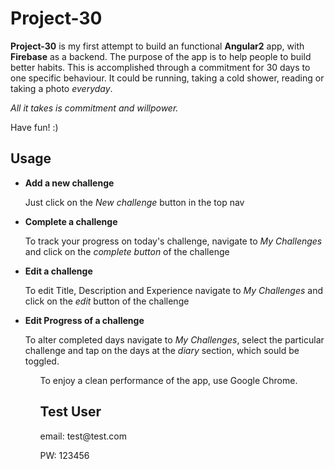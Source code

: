 <h1>Project-30</h1>

<p><b>Project-30</b> is my first attempt to build an functional <b>Angular2</b> app, with <b>Firebase</b> as a backend.
The purpose of the app is to help people to build better habits.
This is accomplished through a commitment for 30 days to one specific behaviour.
It could be running, taking a cold shower, reading or taking a photo <i>everyday</i>.</p>
<p><i>All it takes is commitment and willpower.</i></p>
Have fun! :)

<h2>Usage</h2>
<ul>
<li>
<b>Add a new challenge</b>
<p>Just click on the <i>New challenge</i> button in the top nav</p>
</li>
<li>
<b>Complete a challenge</b>
<p>To track your progress on today's challenge, navigate to <i>My Challenges</i> and click on the <i>complete button</i> of the challenge</p>
</li>
<li>
<b>Edit a challenge</b>
<p>To edit Title, Description and Experience navigate to <i>My Challenges</i> and click on the <i>edit</i> button of the challenge</p>
</li>
<li>
<b>Edit Progress of a challenge</b>
<p>To alter completed days navigate to <i>My Challenges</i>, select the particular challenge and tap on the days at the <i>diary</i> section, which sould be toggled.</p>
</li>
<ul>
<p>To enjoy a clean performance of the app, use Google Chrome.</p>
<h2>Test User</h2>
<p>email: test@test.com</p>
<p>PW: 123456</p>

